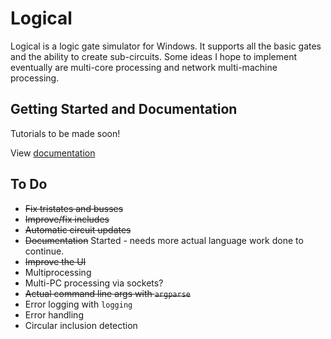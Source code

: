 # Logical

Logical is a logic gate simulator for Windows. It supports all the basic gates and the ability to create sub-circuits. Some ideas I hope to implement eventually are multi-core processing and network multi-machine processing.

## Getting Started and Documentation
Tutorials to be made soon!

View [documentation](./docs)

## To Do
* ~~Fix tristates and busses~~
* ~~Improve/fix includes~~
* ~~Automatic circuit updates~~
* ~~Documentation~~ Started - needs more actual language work done to continue.
* ~~Improve the UI~~
* Multiprocessing
* Multi-PC processing via sockets?
* ~~Actual command line args with `argparse`~~
* Error logging with `logging`
* Error handling
* Circular inclusion detection